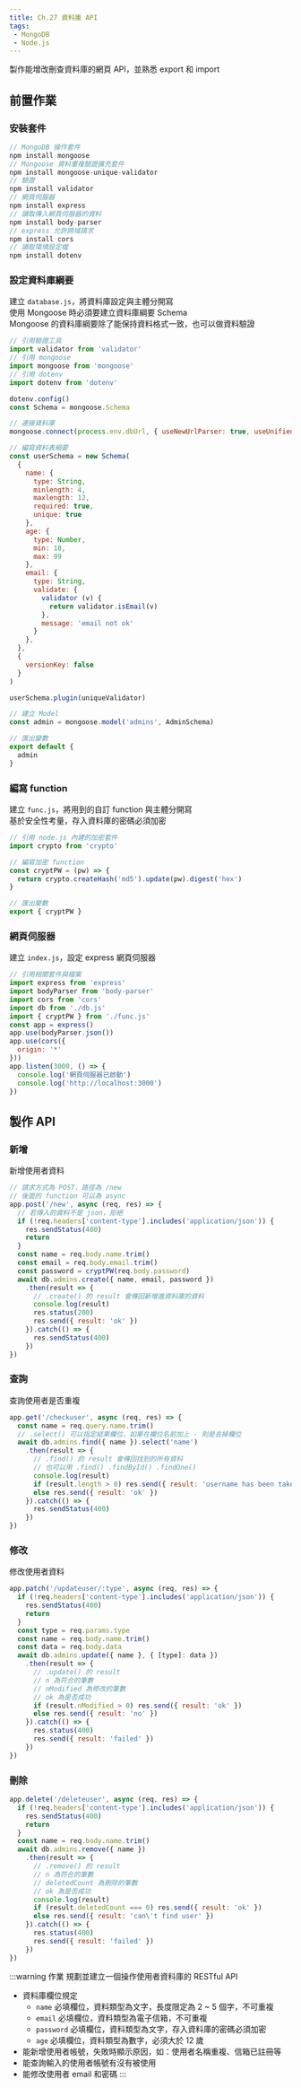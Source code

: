 ```yaml
--- 
title: Ch.27 資料庫 API
tags:
 - MongoDB
 - Node.js
---
```

製作能增改刪查資料庫的網頁 API，並熟悉 export 和 import
<!-- more -->

## 前置作業
### 安裝套件
  ```js
  // MongoDB 操作套件
  npm install mongoose
  // Mongoose 資料重複驗證擴充套件
  npm install mongoose-unique-validator
  // 驗證
  npm install validator
  // 網頁伺服器
  npm install express
  // 讀取傳入網頁伺服器的資料
  npm install body-parser
  // express 允許跨域請求
  npm install cors
  // 讀取環境設定檔
  npm install dotenv
  ```

### 設定資料庫綱要
建立 `database.js`，將資料庫設定與主體分開寫  
使用 Mongoose 時必須要建立資料庫綱要 Schema  
Mongoose 的資料庫綱要除了能保持資料格式一致，也可以做資料驗證  
```js
// 引用驗證工具
import validator from 'validator'
// 引用 mongoose
import mongoose from 'mongoose'
// 引用 dotenv
import dotenv from 'dotenv'

dotenv.config()
const Schema = mongoose.Schema

// 連接資料庫
mongoose.connect(process.env.dbUrl, { useNewUrlParser: true, useUnifiedTopology: true })

// 編寫資料表綱要
const userSchema = new Schema(
  {
    name: { 
      type: String, 
      minlength: 4, 
      maxlength: 12, 
      required: true,
      unique: true
    },
    age: {
      type: Number,
      min: 18,
      max: 99
    },
    email: {
      type: String,
      validate: {
        validator (v) {
          return validator.isEmail(v)
        },
        message: 'email not ok'
      }
    },
  }, 
  {
    versionKey: false
  }
)

userSchema.plugin(uniqueValidator)

// 建立 Model
const admin = mongoose.model('admins', AdminSchema)

// 匯出變數
export default {
  admin
}
```

### 編寫 function
建立 `func.js`，將用到的自訂 function 與主體分開寫  
基於安全性考量，存入資料庫的密碼必須加密
```js
// 引用 node.js 內建的加密套件
import crypto from 'crypto'

// 編寫加密 function
const cryptPW = (pw) => {
  return crypto.createHash('md5').update(pw).digest('hex')
}

// 匯出變數
export { cryptPW }
```

### 網頁伺服器
建立 `index.js`，設定 express 網頁伺服器
```js
// 引用相關套件與檔案
import express from 'express'
import bodyParser from 'body-parser'
import cors from 'cors'
import db from './db.js'
import { cryptPW } from './func.js'
const app = express()
app.use(bodyParser.json())
app.use(cors({
  origin: '*'
}))
app.listen(3000, () => {
  console.log('網頁伺服器已啟動')
  console.log('http://localhost:3000')
})
```

## 製作 API
### 新增
新增使用者資料  
```js
// 請求方式為 POST，路徑為 /new
// 後面的 function 可以為 async
app.post('/new', async (req, res) => {
  // 若傳入的資料不是 json，拒絕
  if (!req.headers['content-type'].includes('application/json')) {
    res.sendStatus(400)
    return
  }
  const name = req.body.name.trim()
  const email = req.body.email.trim()
  const password = cryptPW(req.body.password)
  await db.admins.create({ name, email, password })
    .then(result => {
      // .create() 的 result 會傳回新增進資料庫的資料
      console.log(result)
      res.status(200)
      res.send({ result: 'ok' })
    }).catch(() => {
      res.sendStatus(400)
    })
})
```

### 查詢
查詢使用者是否重複  
```js
app.get('/checkuser', async (req, res) => {
  const name = req.query.name.trim()
  // .select() 可以指定結果欄位，如果在欄位名前加上 - 則是去掉欄位
  await db.admins.find({ name }).select('name')
    .then(result => {
      // .find() 的 result 會傳回找到的所有資料
      // 也可以用 .find() .findById() .findOne()
      console.log(result)
      if (result.length > 0) res.send({ result: 'username has been taken' })
      else res.send({ result: 'ok' })
    }).catch(() => {
      res.sendStatus(400)
    })
})
```

### 修改
修改使用者資料  
```js
app.patch('/updateuser/:type', async (req, res) => {
  if (!req.headers['content-type'].includes('application/json')) {
    res.sendStatus(400)
    return
  }
  const type = req.params.type
  const name = req.body.name.trim()
  const data = req.body.data
  await db.admins.update({ name }, { [type]: data })
    .then(result => {
      // .update() 的 result
      // n 為符合的筆數
      // nModified 為修改的筆數 
      // ok 為是否成功
      if (result.nModified > 0) res.send({ result: 'ok' })
      else res.send({ result: 'no' })
    }).catch(() => {
      res.status(400)
      res.send({ result: 'failed' })
    })
})
```

### 刪除
```js
app.delete('/deleteuser', async (req, res) => {
  if (!req.headers['content-type'].includes('application/json')) {
    res.sendStatus(400)
    return
  }
  const name = req.body.name.trim()
  await db.admins.remove({ name })
    .then(result => {
      // .remove() 的 result
      // n 為符合的筆數
      // deletedCount 為刪除的筆數 
      // ok 為是否成功
      console.log(result)
      if (result.deletedCount === 0) res.send({ result: 'ok' })
      else res.send({ result: 'can\'t find user' })
    }).catch(() => {
      res.status(400)
      res.send({ result: 'failed' })
    })
})
```

:::warning 作業
規劃並建立一個操作使用者資料庫的 RESTful API
- 資料庫欄位規定
  - `name` 必填欄位，資料類型為文字，長度限定為 2 ~ 5 個字，不可重複
  - `email` 必填欄位，資料類型為電子信箱，不可重複
  - `password` 必填欄位，資料類型為文字，存入資料庫的密碼必須加密
  - `age` 必填欄位，資料類型為數字，必須大於 12 歲
- 能新增使用者帳號，失敗時顯示原因，如：使用者名稱重複、信箱已註冊等
- 能查詢輸入的使用者帳號有沒有被使用
- 能修改使用者 email 和密碼
:::
